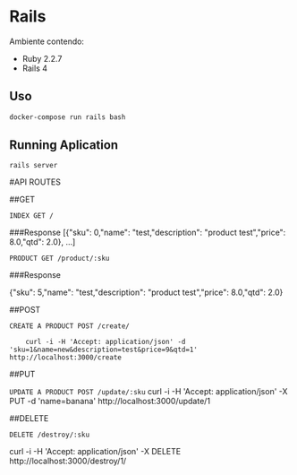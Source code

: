 # Rails

Ambiente contendo:
- Ruby 2.2.7
- Rails 4

## Uso

```bash
docker-compose run rails bash
```
## Running Aplication
```
rails server
```

#API ROUTES

##GET

`INDEX GET /`

###Response
[{"sku": 0,"name": "test,"description": "product test","price": 8.0,"qtd": 2.0}, ...]
	
`PRODUCT GET /product/:sku`

###Response
	
{"sku": 5,"name": "test,"description": "product test","price": 8.0,"qtd": 2.0}
		  
##POST  

`CREATE A PRODUCT POST /create/`

    	curl -i -H 'Accept: application/json' -d 'sku=1&name=new&description=test&price=9&qtd=1' http://localhost:3000/create
    	
##PUT

`UPDATE A PRODUCT POST /update/:sku`
	    curl -i -H 'Accept: application/json' -X PUT -d 'name=banana' http://localhost:3000/update/1
	    
##DELETE

`DELETE /destroy/:sku`

curl -i -H 'Accept: application/json' -X DELETE http://localhost:3000/destroy/1/


	
